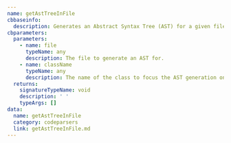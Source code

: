 ```yaml
---
name: getAstTreeInFile
cbbaseinfo:
  description: Generates an Abstract Syntax Tree (AST) for a given file.
cbparameters:
  parameters:
    - name: file
      typeName: any
      description: The file to generate an AST for.
    - name: className
      typeName: any
      description: The name of the class to focus the AST generation on.
  returns:
    signatureTypeName: void
    description: ' '
    typeArgs: []
data:
  name: getAstTreeInFile
  category: codeparsers
  link: getAstTreeInFile.md
---
```

<CBBaseInfo/> 
 <CBParameters/>